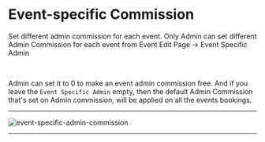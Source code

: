 # Event-specific Commission

Set different admin commission for each event. Only Admin can set different Admin Commission for each event from Event Edit Page -> Event Specific Admin

<br>

Admin can set it to 0 to make an event admin commission free. And if you leave the `Event Specific Admin` empty, then the default Admin Commission that's set on Admin commission, will be applied on all the events bookings.

---

![event-specific-admin-commission](http://eventmie-pro-docs.test/images/fullyloaded/event-specific-admin-commission.png "event-specific-admin-commission")

---
